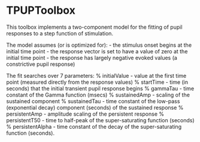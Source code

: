 # TPUPToolbox

This toolbox implements a two-component model for the fitting of pupil responses to
 a step function of stimulation.

The model assumes (or is optimized for):
	- the stimulus onset begins at the initial time point
	- the response vector is set to have a value of zero at the initial time point
	- the response has largely negative evoked values (a constrictive pupil response)

The fit searches over 7 parameters:
% initialValue - value at the first time point (measured directly from the response values)
% startTime - time (in seconds) that the initial transient pupil response begins
% gammaTau - time constant of the Gamma function (msecs)
% sustainedAmp - scaling of the sustained component
% sustainedTau - time constant of the low-pass (exponential decay) component (seconds) of the sustained response
% persistentAmp - amplitude scaling of the persistent response
% persistentT50 - time to half-peak of the super-saturating function (seconds)
% persistentAlpha - time constant of the decay of the super-saturating function (seconds).
